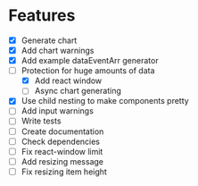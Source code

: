 # Features

- [x] Generate chart
- [x] Add chart warnings
- [x] Add example dataEventArr generator
- [ ] Protection for huge amounts of data
  - [x] Add react window
  - [ ] Async chart generating
- [x] Use child nesting to make components pretty
- [ ] Add input warnings
- [ ] Write tests
- [ ] Create documentation
- [ ] Check dependencies
- [ ] Fix react-window limit
- [ ] Add resizing message
- [ ] Fix resizing item height
